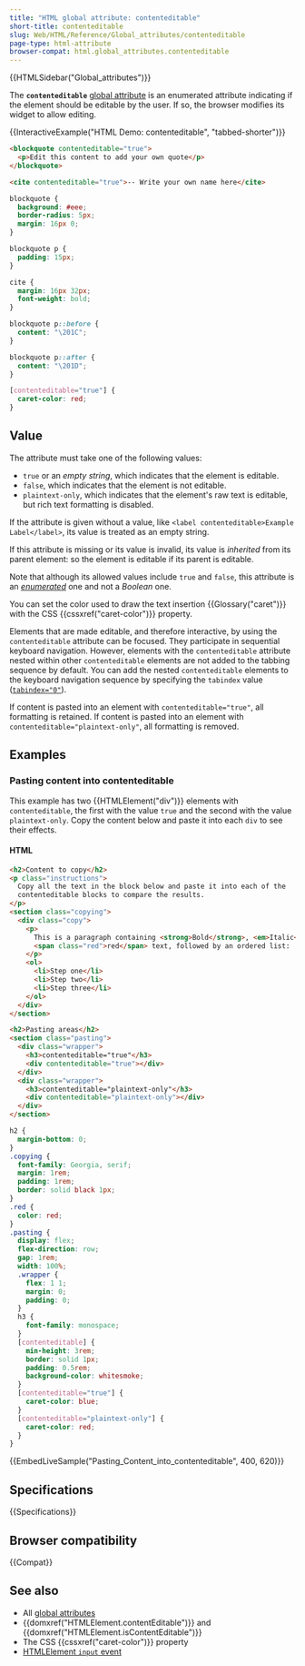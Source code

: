 ```yaml
---
title: "HTML global attribute: contenteditable"
short-title: contenteditable
slug: Web/HTML/Reference/Global_attributes/contenteditable
page-type: html-attribute
browser-compat: html.global_attributes.contenteditable
---
```


{{HTMLSidebar("Global_attributes")}}

The **`contenteditable`** [global attribute](/en-US/docs/Web/HTML/Reference/Global_attributes) is an enumerated attribute indicating if the element should be editable by the user. If so, the browser modifies its widget to allow editing.

{{InteractiveExample("HTML Demo: contenteditable", "tabbed-shorter")}}

```html interactive-example
<blockquote contenteditable="true">
  <p>Edit this content to add your own quote</p>
</blockquote>

<cite contenteditable="true">-- Write your own name here</cite>
```

```css interactive-example
blockquote {
  background: #eee;
  border-radius: 5px;
  margin: 16px 0;
}

blockquote p {
  padding: 15px;
}

cite {
  margin: 16px 32px;
  font-weight: bold;
}

blockquote p::before {
  content: "\201C";
}

blockquote p::after {
  content: "\201D";
}

[contenteditable="true"] {
  caret-color: red;
}
```

## Value

The attribute must take one of the following values:

- `true` or an _empty string_, which indicates that the element is editable.
- `false`, which indicates that the element is not editable.
- `plaintext-only`, which indicates that the element's raw text is editable, but rich text formatting is disabled.

If the attribute is given without a value, like `<label contenteditable>Example Label</label>`, its value is treated as an empty string.

If this attribute is missing or its value is invalid, its value is _inherited_ from its parent element: so the element is editable if its parent is editable.

Note that although its allowed values include `true` and `false`, this attribute is an _[enumerated](/en-US/docs/Glossary/Enumerated)_ one and not a _Boolean_ one.

You can set the color used to draw the text insertion {{Glossary("caret")}} with the CSS {{cssxref("caret-color")}} property.

Elements that are made editable, and therefore interactive, by using the `contenteditable` attribute can be focused. They participate in sequential keyboard navigation. However, elements with the `contenteditable` attribute nested within other `contenteditable` elements are not added to the tabbing sequence by default. You can add the nested `contenteditable` elements to the keyboard navigation sequence by specifying the `tabindex` value ([`tabindex="0"`](/en-US/docs/Web/HTML/Reference/Global_attributes/tabindex)).

If content is pasted into an element with `contenteditable="true"`, all formatting is retained. If content is pasted into an element with `contenteditable="plaintext-only"`, all formatting is removed.

## Examples

### Pasting content into contenteditable

This example has two {{HTMLElement("div")}} elements with `contenteditable`, the first with the value `true` and the second with the value `plaintext-only`. Copy the content below and paste it into each `div` to see their effects.

#### HTML

```html hidden
<h2>Content to copy</h2>
<p class="instructions">
  Copy all the text in the block below and paste it into each of the
  contenteditable blocks to compare the results.
</p>
<section class="copying">
  <div class="copy">
    <p>
      This is a paragraph containing <strong>Bold</strong>, <em>Italic</em>, and
      <span class="red">red</span> text, followed by an ordered list:
    </p>
    <ol>
      <li>Step one</li>
      <li>Step two</li>
      <li>Step three</li>
    </ol>
  </div>
</section>
```

```html
<h2>Pasting areas</h2>
<section class="pasting">
  <div class="wrapper">
    <h3>contenteditable="true"</h3>
    <div contenteditable="true"></div>
  </div>
  <div class="wrapper">
    <h3>contenteditable="plaintext-only"</h3>
    <div contenteditable="plaintext-only"></div>
  </div>
</section>
```

```css hidden
h2 {
  margin-bottom: 0;
}
.copying {
  font-family: Georgia, serif;
  margin: 1rem;
  padding: 1rem;
  border: solid black 1px;
}
.red {
  color: red;
}
.pasting {
  display: flex;
  flex-direction: row;
  gap: 1rem;
  width: 100%;
  .wrapper {
    flex: 1 1;
    margin: 0;
    padding: 0;
  }
  h3 {
    font-family: monospace;
  }
  [contenteditable] {
    min-height: 3rem;
    border: solid 1px;
    padding: 0.5rem;
    background-color: whitesmoke;
  }
  [contenteditable="true"] {
    caret-color: blue;
  }
  [contenteditable="plaintext-only"] {
    caret-color: red;
  }
}
```

{{EmbedLiveSample("Pasting_Content_into_contenteditable", 400, 620)}}

## Specifications

{{Specifications}}

## Browser compatibility

{{Compat}}

## See also

- All [global attributes](/en-US/docs/Web/HTML/Reference/Global_attributes)
- {{domxref("HTMLElement.contentEditable")}} and {{domxref("HTMLElement.isContentEditable")}}
- The CSS {{cssxref("caret-color")}} property
- [HTMLElement `input` event](/en-US/docs/Web/API/Element/input_event)
